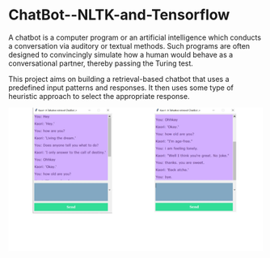 # ChatBot--NLTK-and-Tensorflow

A chatbot is a computer program or an artificial intelligence which conducts a conversation via auditory or textual methods. Such programs are often designed to convincingly simulate how a human would behave as a conversational partner, thereby passing the Turing test. 

This project aims on building a retrieval-based chatbot that uses a predefined input patterns and responses. It then uses some type of heuristic approach to select the appropriate response.

![](https://github.com/PriyaJ28/ChatBot--NLTK-and-Tensorflow/blob/master/kaori.jpg)
